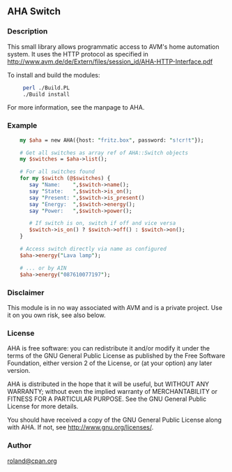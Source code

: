 ## AHA Switch

### Description

This small library allows programmatic access to AVM's home automation
system. It uses the HTTP protocol as specified in
http://www.avm.de/de/Extern/files/session_id/AHA-HTTP-Interface.pdf

To install and build the modules:

````bash
     perl ./Build.PL
     ./Build install
````

For more information, see the manpage to AHA.

### Example

````perl
    my $aha = new AHA({host: "fritz.box", password: "s!cr!t"});

    # Get all switches as array ref of AHA::Switch objects
    my $switches = $aha->list();

    # For all switches found
    for my $switch (@$switches) {
       say "Name:    ",$switch->name();
       say "State:   ",$switch->is_on();
       say "Present: ",$switch->is_present()
       say "Energy:  ",$switch->energy();
       say "Power:   ",$switch->power();

       # If switch is on, switch if off and vice versa
       $switch->is_on() ? $switch->off() : $switch->on();
    }

    # Access switch directly via name as configured 
    $aha->energy("Lava lamp");

    # ... or by AIN
    $aha->energy("087610077197");
````

### Disclaimer

This module is in no way associated with AVM and is a private
project. Use it on you own risk, see also below.

### License
  
AHA is free software: you can redistribute it and/or modify it
under the terms of the GNU General Public License as published by the
Free Software Foundation, either version 2 of the License, or (at your
option) any later version.

AHA is distributed in the hope that it will be useful, but
WITHOUT ANY WARRANTY; without even the implied warranty of
MERCHANTABILITY or FITNESS FOR A PARTICULAR PURPOSE.  See the GNU
General Public License for more details.

You should have received a copy of the GNU General Public License
along with AHA.  If not, see <http://www.gnu.org/licenses/>.

### Author

roland@cpan.org
